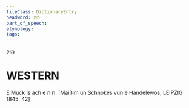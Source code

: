 ```yaml
---
fileClass: DictionaryEntry
headword: מוק
part_of_speech: 
etymology: 
tags: 
---
```

מוק

WESTERN
========

E Muck is ach e חיה.
[Maißim un Schnokes vun e Handelewos, LEIPZIG 1845: 42]